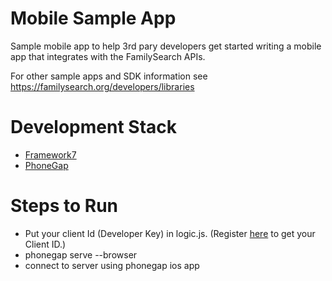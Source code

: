 # Mobile Sample App
Sample mobile app to help 3rd pary developers get started writing a mobile app that integrates with the FamilySearch APIs.

For other sample apps and SDK information see <https://familysearch.org/developers/libraries>

# Development Stack
* [Framework7](http://framework7.io/)
* [PhoneGap](http://phonegap.com/)

# Steps to Run
* Put your client Id (Developer Key) in logic.js. (Register [here](https://familysearch.org/developers/docs/guides/gs1-overview) to get your Client ID.)
* phonegap serve --browser
* connect to server using phonegap ios app
